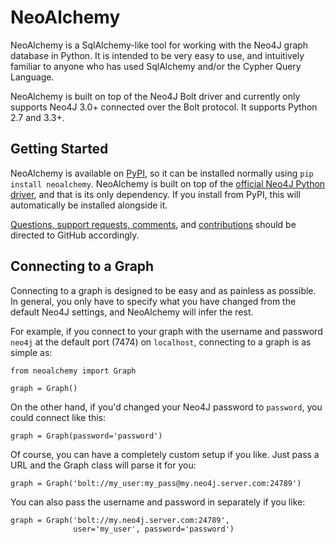NeoAlchemy
==========

NeoAlchemy is a SqlAlchemy-like tool for working with the Neo4J graph database
in Python. It is intended to be very easy to use, and intuitively familiar to
anyone who has used SqlAlchemy and/or the Cypher Query Language.

NeoAlchemy is built on top of the Neo4J Bolt driver and currently only supports
Neo4J 3.0+ connected over the Bolt protocol. It supports Python 2.7 and 3.3+.

Getting Started
---------------

NeoAlchemy is available on [PyPI][1], so it can be installed normally using
`pip install neoalchemy`. NeoAlchemy is built on top of the [official Neo4J
Python driver][2], and that is its only dependency. If you install from PyPI,
this will automatically be installed alongside it.

[Questions, support requests, comments][3], and [contributions][4] should be
directed to GitHub accordingly.


Connecting to a Graph
---------------------

Connecting to a graph is designed to be easy and as painless as possible. In
general, you only have to specify what you have changed from the default
Neo4J settings, and NeoAlchemy will infer the rest.

For example, if you connect to your graph with the username and password
`neo4j` at the default port (7474) on `localhost`, connecting to a graph is
as simple as:

    from neoalchemy import Graph

    graph = Graph()


On the other hand, if you'd changed your Neo4J password to `password`, you
could connect like this:

    graph = Graph(password='password')

Of course, you can have a completely custom setup if you like. Just pass a URL
and the Graph class will parse it for you:

    graph = Graph('bolt://my_user:my_pass@my.neo4j.server.com:24789')

You can also pass the username and password in separately if you like:

    graph = Graph('bolt://my.neo4j.server.com:24789',
                  user='my_user', password='password')


[1]: https://pypi.python.org/pypi
[2]: https://neo4j.com/developer/python/
[3]: https://github.com/TwoBitAlchemist/NeoAlchemy/issues/new
[4]: https://github.com/TwoBitAlchemist/NeoAlchemy
